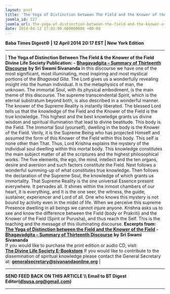 ```yaml
---
layout: post
title: 'The Yoga of Distinction between The Field and the Knower of the Field '
joomla_id: 527
joomla_url: the-yoga-of-distinction-between-the-field-and-the-knower-of-the-field
date: 2014-04-12 17:02:00.000000000 +00:00
---
```

**Baba Times Digest© | 12 April 2014 20:17 EST | New York Edition**
* * *
|
**The Yoga of Distinction Between The Field & the Knower of the Field**
**Divine Life Society Publication: -** [**Bhagavadgita – Summary of Thirteenth Discourse**](http://www.dlshq.org/download/bgita.htm#_VPID_22) **by Sri Swami Sivananda**
In this discourse we have one of the most significant, most illuminating, most inspiring and most mystical portions of the _Bhagavad Gita._ The Lord gives us a wonderfully revealing insight into the human individual. It is the metaphysics of man, the unknown. The immortal Soul, with its physical embodiment, is the main theme of this discourse. The supreme transcendental Spirit, which is the eternal substratum beyond both, is also described in a wonderful manner. The knower of the Supreme Reality is instantly liberated.
The blessed Lord tells us that the knowledge of the Field and the Knower of the Field is the true knowledge. This highest and the best knowledge grants us divine wisdom and spiritual illumination that lead to divine beatitude. This body is the Field. The Immortal Soul (yourself), dwelling in the body is the Knower of the Field. Verily, it is the Supreme Being who has projected Himself and assumed the form of this Knower of the Field within this body. This self is none other than That. Thus, Lord Krishna explains the mystery of the individual soul dwelling within this mortal body. This knowledge constitutes the main subject matter of all the scriptures and the highest philosophical works.
The five elements, the ego, the mind, intellect and the ten organs, desire and aversion and such factors constitute the Field. Next follows a wonderful summing-up of what constitutes true knowledge. Then follows the declaration of the Supreme Soul, the knowledge of which grants us immortality. That Supreme Reality is the one universal Essence present everywhere. It pervades all. It shines within the inmost chambers of our heart, it is everything, and It is the one seer, the witness, the guide, sustainer, experiencer and Lord of all. One who knows this mystery is not bound by activity even in the midst of life. When we perceive this supreme Presence dwelling in all beings we cannot injure anyone. Krishna asks us to see and know the difference between the Field (body or Prakriti) and the Knower of the Field (Spirit or Purusha), and thus reach the Self. This is the teaching and the message of this illuminating discourse.
**Excerpts from:**
[**The Yoga of Distinction between the Field and the Knower of the Field**](http://www.dlshq.org/download/bgita.htm#_VPID_22) **-** [**Bhagavadgita – Summary of Thirteenth Discourse**](http://www.dlshq.org/download/bgita.htm#_VPID_12) **by Sri Swami Sivananda**  
If you would like to purchase the print edition or audio CD, visit:   
 [**The Divine Life Society E-Bookstore**](http://www.dlshq.org/cgi-bin/store/commerce.cgi?category=krishnananda&cart_id=1394930528.401)
If you would like to contribute to the dissemination of spiritual knowledge please contact the General Secretary at:
**[generalsecretary@sivanandaonline.org](mailto:generalsecretary@sivanandaonline.org)**
 |
* * *
**SEND FEED BACK ON THIS ARTICLE \\\ Email to BT Digest Editor[](mailto:dlsusa.org@gmail.com?subject=DLS%20Posts)(dlsusa.org@gmail.com)**
* * *
  
